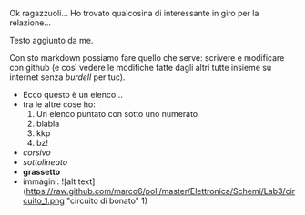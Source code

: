 Ok ragazzuoli... Ho trovato qualcosina di interessante in giro per la
relazione...

Testo aggiunto da me.

Con sto markdown possiamo fare quello che serve: scrivere e modificare con
github (e così vedere le modifiche fatte dagli altri tutte insieme su internet
senza *burdell* per tuc).

- Ecco questo è un elenco... 
- tra le altre cose ho: 
  1. Un elenco puntato con sotto uno numerato 
  2. blabla
  3. kkp
  4. bz!
- *corsivo*
- _sottolineato_
- **grassetto**
- immagini: ![alt text](https://raw.github.com/marco6/poli/master/Elettronica/Schemi/Lab3/circuito_1.png "circuito di bonato" 1)
